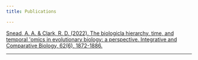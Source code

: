 ```yaml
---
title: Publications

---
```

[Snead, A. A. & Clark, R. D. (2022). The biologicla hierarchy, time, and temporal 'omics in evolutionary biology: a perspective. Integrative and Comparative Biology, 62(6), 1872-1886.](https://academic.oup.com/icb/article/62/6/1872/6691691)

---
